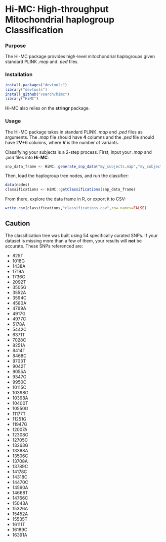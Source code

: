 # Hi-MC: High-throughput Mitochondrial haplogroup Classification
### Purpose
The Hi-MC package provides high-level mitochondrial haplogroups given standard PLINK *.map* and *.ped* files.
### Installation
```R
install.packages("devtools")
library("devtools")
install_github("vserch/himc")
library("HiMC")
```
Hi-MC also relies on the **stringr** package.
### Usage
The Hi-MC package takes in standard PLINK *.map* and *.ped* files as arguments.
The *.map* file should have **4** columns and the *.ped* file should have 2**V**+6 columns, where **V** is the number of variants.

Classifying your subjects is a 2-step process. First, input your *.map* and *.ped* files into **Hi-MC**:
```R
snp_data_frame <- HiMC::generate_snp_data("my_subjects.map","my_subjects.ped")
```

Then, load the haplogroup tree nodes, and run the classifier:

```R
data(nodes)
classifications <- HiMC::getClassifications(snp_data_frame)
```

From there, explore the data frame in R, or export it to CSV:

```R
write.csv(classifications,"classifications.csv",row.names=FALSE)
```

## Caution

The classification tree was built using 54 specifically curated SNPs. If your dataset is missing more than a few of them, your results will **not** be accurate. These SNPs referenced are:

+ 825T
+ 1018G
+ 1438A
+ 1719A
+ 1736G
+ 2092T
+ 3505G
+ 3552A
+ 3594C
+ 4580A
+ 4769A
+ 4917G
+ 4977C
+ 5178A
+ 5442C
+ 6371T
+ 7028C
+ 8251A
+ 8414T
+ 8468C
+ 8703T
+ 9042T
+ 9055A
+ 9347G
+ 9950C
+ 10115C
+ 10398G
+ 10398A
+ 10400T
+ 10550G
+ 11177T
+ 11251G
+ 11947G
+ 12007A
+ 12308G
+ 12705C
+ 13263G
+ 13368A
+ 13506C
+ 13708A
+ 13789C
+ 14178C
+ 14318C
+ 14470C
+ 14560A
+ 14668T
+ 14766C
+ 15043A
+ 15326A
+ 15452A
+ 15535T
+ 16111T
+ 16189C
+ 16391A
